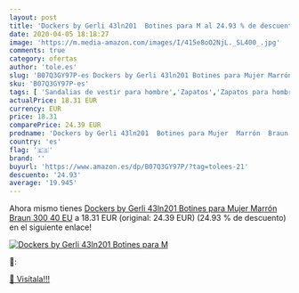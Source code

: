 ```yaml
---
layout: post
title: 'Dockers by Gerli 43ln201  Botines para M al 24.93 % de descuento'
date: 2020-04-05 18:18:27
image: 'https://m.media-amazon.com/images/I/415e8oO2NjL._SL400_.jpg'
comments: true
category: ofertas
author: 'tole.es'
slug: 'B07Q3GY97P-es Dockers by Gerli 43ln201 Botines para Mujer Marrón Braun...'
sku: 'B07Q3GY97P-es'
tags: [ 'Sandalias de vestir para hombre','Zapatos','Zapatos para hombre','Zapatos y complementos','botines', ]
actualPrice: 18.31 EUR
currency: EUR
price: 18.31
comparePrice: 24.39 EUR
prodname: 'Dockers by Gerli 43ln201  Botines para Mujer  Marrón  Braun 300   40 EU'
country: 'es'
flag: '🇪🇸'
brand: ''
buyurl: 'https://www.amazon.es/dp/B07Q3GY97P/?tag=tolees-21'
descuento: '24.93'
average: '19.945'
---
```


Ahora mismo tienes [Dockers by Gerli 43ln201  Botines para Mujer  Marrón  Braun 300   40 EU](https://www.amazon.es/dp/B07Q3GY97P/?tag=tolees-21) a 18.31 EUR (original: 24.39 EUR) (24.93 %  de descuento) en el siguiente enlace!

[![Dockers by Gerli 43ln201  Botines para M](https://m.media-amazon.com/images/I/415e8oO2NjL._SL400_.jpg)](https://www.amazon.es/dp/B07Q3GY97P/?tag=tolees-21)

🔎:


[🛒 Visítala!!!](https://www.amazon.es/dp/B07Q3GY97P/?tag=tolees-21)
